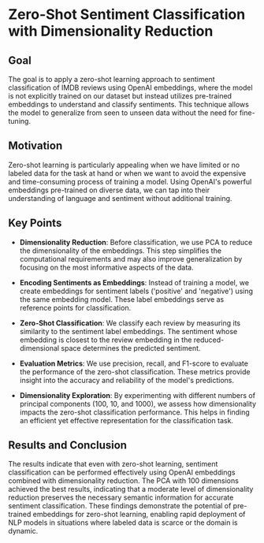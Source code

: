 # Zero-Shot Sentiment Classification with Dimensionality Reduction

## Goal
The goal is to apply a zero-shot learning approach to sentiment classification of IMDB reviews using OpenAI embeddings, where the model is not explicitly trained on our dataset but instead utilizes pre-trained embeddings to understand and classify sentiments. This technique allows the model to generalize from seen to unseen data without the need for fine-tuning.

## Motivation
Zero-shot learning is particularly appealing when we have limited or no labeled data for the task at hand or when we want to avoid the expensive and time-consuming process of training a model. Using OpenAI's powerful embeddings pre-trained on diverse data, we can tap into their understanding of language and sentiment without additional training.

## Key Points

- **Dimensionality Reduction**: Before classification, we use PCA to reduce the dimensionality of the embeddings. This step simplifies the computational requirements and may also improve generalization by focusing on the most informative aspects of the data.

- **Encoding Sentiments as Embeddings**: Instead of training a model, we create embeddings for sentiment labels ('positive' and 'negative') using the same embedding model. These label embeddings serve as reference points for classification.

- **Zero-Shot Classification**: We classify each review by measuring its similarity to the sentiment label embeddings. The sentiment whose embedding is closest to the review embedding in the reduced-dimensional space determines the predicted sentiment.

- **Evaluation Metrics**: We use precision, recall, and F1-score to evaluate the performance of the zero-shot classification. These metrics provide insight into the accuracy and reliability of the model's predictions.

- **Dimensionality Exploration**: By experimenting with different numbers of principal components (100, 10, and 1000), we assess how dimensionality impacts the zero-shot classification performance. This helps in finding an efficient yet effective representation for the classification task.

## Results and Conclusion
The results indicate that even with zero-shot learning, sentiment classification can be performed effectively using OpenAI embeddings combined with dimensionality reduction. The PCA with 100 dimensions achieved the best results, indicating that a moderate level of dimensionality reduction preserves the necessary semantic information for accurate sentiment classification. These findings demonstrate the potential of pre-trained embeddings for zero-shot learning, enabling rapid deployment of NLP models in situations where labeled data is scarce or the domain is dynamic.
